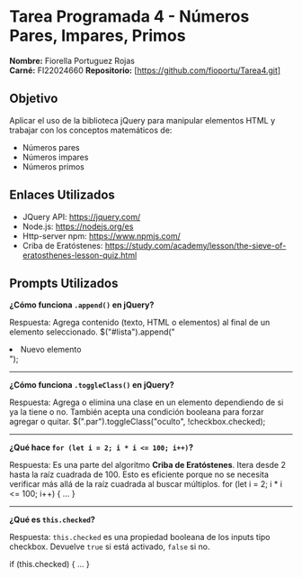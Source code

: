 # Tarea Programada 4 - Números Pares, Impares, Primos

**Nombre:** Fiorella Portuguez Rojas  
**Carné:** FI22024660
**Repositorio:** [https://github.com/fioportu/Tarea4.git]


## Objetivo

Aplicar el uso de la biblioteca jQuery para manipular elementos HTML y trabajar con los conceptos matemáticos de:
- Números pares
- Números impares
- Números primos


## Enlaces Utilizados

- JQuery API: https://jquery.com/
- Node.js: https://nodejs.org/es
- Http-server npm: https://www.npmjs.com/
- Criba de Eratóstenes: https://study.com/academy/lesson/the-sieve-of-eratosthenes-lesson-quiz.html 

## Prompts Utilizados

**¿Cómo funciona `.append()` en jQuery?**

Respuesta:
Agrega contenido (texto, HTML o elementos) al final de un elemento seleccionado.
$("#lista").append("<li>Nuevo elemento</li>");

-----------------------------------------

**¿Cómo funciona `.toggleClass()` en jQuery?**

Respuesta:
Agrega o elimina una clase en un elemento dependiendo de si ya la tiene o no.
También acepta una condición booleana para forzar agregar o quitar.
$(".par").toggleClass("oculto", !checkbox.checked);

-----------------------------------------

**¿Qué hace `for (let i = 2; i * i <= 100; i++)`?**

Respuesta: 
Es una parte del algoritmo **Criba de Eratóstenes**.
Itera desde 2 hasta la raíz cuadrada de 100. Esto es eficiente porque no se necesita verificar más allá de la raíz cuadrada al buscar múltiplos.
for (let i = 2; i * i <= 100; i++) { ... }

-----------------------------------------

**¿Qué es `this.checked`?**

Respuesta: 
`this.checked` es una propiedad booleana de los inputs tipo checkbox.
Devuelve `true` si está activado, `false` si no.

if (this.checked) { ... }
